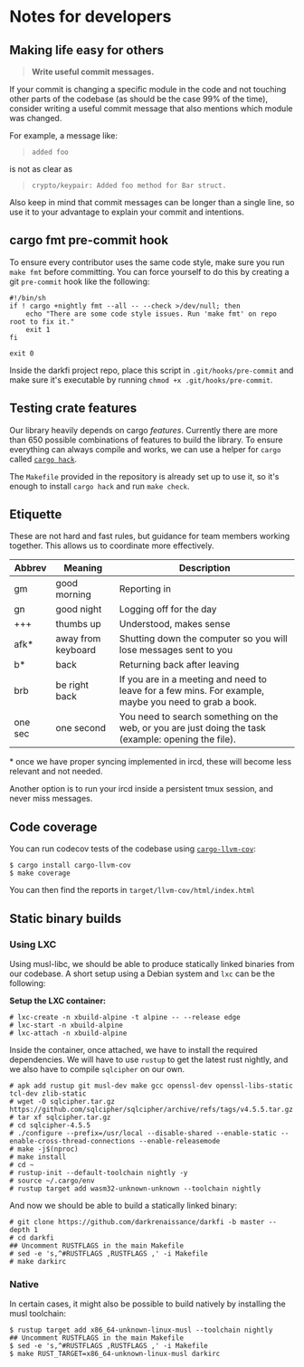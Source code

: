 Notes for developers
====================

## Making life easy for others

> **Write useful commit messages.**

If your commit is changing a specific module in the code and not
touching other parts of the codebase (as should be the case 99% of the
time), consider writing a useful commit message that also mentions
which module was changed.

For example, a message like:

> `added foo`

is not as clear as

> `crypto/keypair: Added foo method for Bar struct.`

Also keep in mind that commit messages can be longer than a single
line, so use it to your advantage to explain your commit and
intentions.

## cargo fmt pre-commit hook

To ensure every contributor uses the same code style, make sure
you run `make fmt` before committing. You can force yourself
to do this by creating a git `pre-commit` hook like the following:

```shell
#!/bin/sh
if ! cargo +nightly fmt --all -- --check >/dev/null; then
    echo "There are some code style issues. Run 'make fmt' on repo root to fix it."
    exit 1
fi

exit 0
```

Inside the darkfi project repo, place this script in `.git/hooks/pre-commit`
and make sure it's executable by running `chmod +x .git/hooks/pre-commit`.


## Testing crate features

Our library heavily depends on cargo _features_. Currently
there are more than 650 possible combinations of features to
build the library.  To ensure everything can always compile
and works, we can use a helper for `cargo` called
[`cargo hack`](https://github.com/taiki-e/cargo-hack).

The `Makefile` provided in the repository is already set up to use it,
so it's enough to install `cargo hack` and run `make check`.

## Etiquette

These are not hard and fast rules, but guidance for team members working together.
This allows us to coordinate more effectively.

| Abbrev  | Meaning            | Description                                                                                           |
|---------|--------------------|-------------------------------------------------------------------------------------------------------|
| gm      | good morning       | Reporting in                                                                                          |
| gn      | good night         | Logging off for the day                                                                               |
| +++     | thumbs up          | Understood, makes sense                                                                               |
| afk*    | away from keyboard | Shutting down the computer so you will lose messages sent to you                                      |
| b*      | back               | Returning back after leaving                                                                          |
| brb     | be right back      | If you are in a meeting and need to leave for a few mins. For example, maybe you need to grab a book. |
| one sec | one second         | You need to search something on the web, or you are just doing the task (example: opening the file).  |

\* once we have proper syncing implemented in ircd, these will become less relevant and not needed.

Another option is to run your ircd inside a persistent tmux session, and never miss messages.

## Code coverage

You can run codecov tests of the codebase using
[`cargo-llvm-cov`](https://github.com/taiki-e/cargo-llvm-cov):

```
$ cargo install cargo-llvm-cov
$ make coverage
```

You can then find the reports in `target/llvm-cov/html/index.html`

## Static binary builds

### Using LXC

Using musl-libc, we should be able to produce statically linked
binaries from our codebase. A short setup using a Debian system and
`lxc` can be the following:

**Setup the LXC container:**

```
# lxc-create -n xbuild-alpine -t alpine -- --release edge
# lxc-start -n xbuild-alpine
# lxc-attach -n xbuild-alpine
```

Inside the container, once attached, we have to install the required
dependencies. We will have to use `rustup` to get the latest rust
nightly, and we also have to compile `sqlcipher` on our own.

```
# apk add rustup git musl-dev make gcc openssl-dev openssl-libs-static tcl-dev zlib-static
# wget -O sqlcipher.tar.gz https://github.com/sqlcipher/sqlcipher/archive/refs/tags/v4.5.5.tar.gz
# tar xf sqlcipher.tar.gz
# cd sqlcipher-4.5.5
# ./configure --prefix=/usr/local --disable-shared --enable-static --enable-cross-thread-connections --enable-releasemode
# make -j$(nproc)
# make install
# cd ~
# rustup-init --default-toolchain nightly -y
# source ~/.cargo/env
# rustup target add wasm32-unknown-unknown --toolchain nightly
```

And now we should be able to build a statically linked binary:

```
# git clone https://github.com/darkrenaissance/darkfi -b master --depth 1
# cd darkfi
## Uncomment RUSTFLAGS in the main Makefile
# sed -e 's,^#RUSTFLAGS ,RUSTFLAGS ,' -i Makefile
# make darkirc
```

### Native

In certain cases, it might also be possible to build natively by
installing the musl toolchain:

```
$ rustup target add x86_64-unknown-linux-musl --toolchain nightly
## Uncomment RUSTFLAGS in the main Makefile
$ sed -e 's,^#RUSTFLAGS ,RUSTFLAGS ,' -i Makefile
$ make RUST_TARGET=x86_64-unknown-linux-musl darkirc
```
